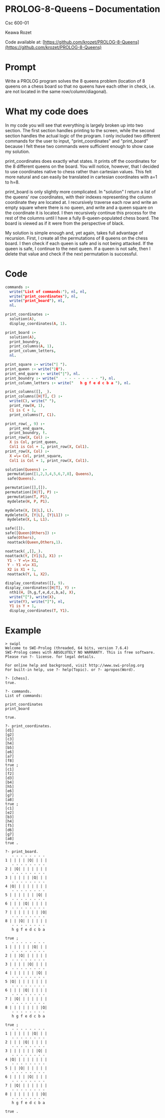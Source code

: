 # PROLOG-8-Queens – Documentation

Csc 600-01

Keawa Rozet

Code available at: [https://github.com/krozet/PROLOG-8-Queens](https://github.com/krozet/PROLOG-8-Queens)

# Prompt

Write a PROLOG program solves the 8 queens problem (location of 8 queens on a chess board so that no queens have each other in check, i.e. are not located in the same row/column/diagonal).

# What my code does

In my code you will see that everything is largely broken up into two section. The first section handles printing to the screen, while the second section handles the actual logic of the program. I only included two different commands for the user to input, &quot;print\_coordinates&quot; and &quot;print\_board&quot; because I felt these two commands were sufficient enough to show case my solution.

print\_coordinates does exactly what states. It prints off the coordinates for the 8 different queens on the board. You will notice, however, that I decided to use coordinates native to chess rather than cartesian values. This felt more natural and can easily be translated in cartesian coordinates with a=1 to h=8.

print\_board is only slightly more complicated. In &quot;solution&quot; I return a list of the queens&#39; row coordinates, with their indexes representing the column coordinate they are located at. I recursively traverse each row and write an empty square where there is no queen, and write and a queen square on the coordinate it is located. I then recursively continue this process for the rest of the columns until I have a fully 8-queen-populated chess board. The board is viewed as if it were from the perspective of black.

My solution is simple enough and, yet again, takes full advantage of recursion. First, I create all the permutations of 8 queens on the chess board. I then check if each queen is safe and is not being attacked. If the queen is safe, I continue to the next queen. If a queen is not safe, then I delete that value and check if the next permutation is successful.

# Code
```PROLOG
commands :-
  write("List of commands:"), nl, nl,
  write("print_coordinates"), nl,
  write("print_board"), nl,
  nl.

print_coordinates :-
  solution(A),
  display_coordinates(A, 1).

print_board :-
  solution(A),
  print_boundry,
  print_columns(A, 1),
  print_column_letters,
  nl.

print_square :- write("| ").
print_queen :- write("|Q").
print_end_quare :- write("|"), nl.
print_boundry :- write("   - - - - - - - - "), nl.
print_column_letters :- write("   h g f e d c b a "), nl.

print_columns([], _).
print_columns([H|T], C) :-
  write(C), write(" "),
  print_row(H, 1),
  C1 is C + 1,
  print_columns(T, C1).

print_row(_, 9) :-
  print_end_quare,
  print_boundry, !.
print_row(X, Col) :-
  X is Col, print_queen,
  Col1 is Col + 1, print_row(X, Col1).
print_row(X, Col) :-
  X =\= Col, print_square,
  Col1 is Col + 1, print_row(X, Col1).

solution(Queens) :-
 permutation([1,2,3,4,5,6,7,8], Queens),
 safe(Queens).

permutation([],[]).
permutation([H|T], P) :-
 permutation(T, P1),
 mydelete(H, P, P1).

mydelete(X, [X|L], L).
mydelete(X, [Y|L], [Y|L1]) :-
 mydelete(X, L, L1).

safe([]).
safe([Queen|Others]) :-
 safe(Others),
 noattack(Queen,Others,1).

noattack(_,[],_).
noattack(Y, [Y1|L], X1) :-
 Y1 - Y =\= X1,
 Y - Y1 =\= X1,
 X2 is X1 + 1,
 noattack(Y, L, X2).

display_coordinates([], 9).
display_coordinates([H|T], Y) :-
  nth1(H, [h,g,f,e,d,c,b,a], X),
  write("["), write(X),
  write(Y), write("]"), nl,
  Y1 is Y + 1,
  display_coordinates(T, Y1).
```


# Example
```
> swipl
Welcome to SWI-Prolog (threaded, 64 bits, version 7.6.4)
SWI-Prolog comes with ABSOLUTELY NO WARRANTY. This is free software.
Please run ?- license. for legal details.

For online help and background, visit http://www.swi-prolog.org
For built-in help, use ?- help(Topic). or ?- apropos(Word).

?- [chess].
true.

?- commands.
List of commands:

print_coordinates
print_board

true.

?- print_coordinates.
[d1]
[g2]
[c3]
[h4]
[b5]
[e6]
[a7]
[f8]
true ;
[c1]
[f2]
[d3]
[b4]
[h5]
[e6]
[g7]
[a8]
true ;
[c1]
[e2]
[b3]
[h4]
[f5]
[d6]
[g7]
[a8]
true .

?- print_board.
   - - - - - - - -
1 | | | | |Q| | | |
   - - - - - - - -
2 | |Q| | | | | | |
   - - - - - - - -
3 | | | | | |Q| | |
   - - - - - - - -
4 |Q| | | | | | | |
   - - - - - - - -
5 | | | | | | |Q| |
   - - - - - - - -
6 | | | |Q| | | | |
   - - - - - - - -
7 | | | | | | | |Q|
   - - - - - - - -
8 | | |Q| | | | | |
   - - - - - - - -
   h g f e d c b a

true ;
   - - - - - - - -
1 | | | | | |Q| | |
   - - - - - - - -
2 | | |Q| | | | | |
   - - - - - - - -
3 | | | | |Q| | | |
   - - - - - - - -
4 | | | | | | |Q| |
   - - - - - - - -
5 |Q| | | | | | | |
   - - - - - - - -
6 | | | |Q| | | | |
   - - - - - - - -
7 | |Q| | | | | | |
   - - - - - - - -
8 | | | | | | | |Q|
   - - - - - - - -
   h g f e d c b a

true ;
   - - - - - - - -
1 | | | | | |Q| | |
   - - - - - - - -
2 | | | |Q| | | | |
   - - - - - - - -
3 | | | | | | |Q| |
   - - - - - - - -
4 |Q| | | | | | | |
   - - - - - - - -
5 | | |Q| | | | | |
   - - - - - - - -
6 | | | | |Q| | | |
   - - - - - - - -
7 | |Q| | | | | | |
   - - - - - - - -
8 | | | | | | | |Q|
   - - - - - - - -
   h g f e d c b a

true .
```
